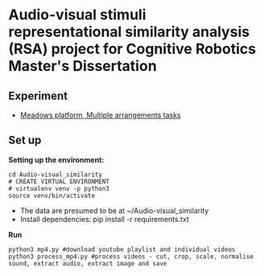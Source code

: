# Audio-visual stimuli representational similarity analysis (RSA) project for Cognitive Robotics Master's Dissertation 

## Experiment 
- [Meadows platform, Multiple arrangements tasks](https://meadows-research.com/users/Taranks7/)

## Set up ## 
**Setting up the environment:**

```
cd Audio-visual_similarity 
# CREATE VIRTUAL ENVIRONMENT
# virtualenv venv -p python3
source venv/bin/activate
```
- The data are presumed to be at ~/Audio-visual_similarity
- Install dependencies: pip install -r requirements.txt

**Run**
```
python3 mp4.py #download youtube playlist and individual videos 
python3 process_mp4.py #process videos - cut, crop, scale, normalise sound, extract audio, extract image and save
```
